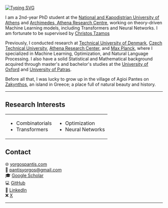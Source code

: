 [![Typing SVG](https://readme-typing-svg.demolab.com/?lines=Hi,+I'm+Yorgos+Pantis)](https://git.io/typing-svg)

I am a 2nd-year PhD student at the [National and Kapodistrian University of Athens](https://www.di.uoa.gr/en) and [Archimedes, Athena Research Centre](https://archimedesai.gr/en/), working on theory-driven Machine Learning models, including Transformers and Neural Networks. I am fortunate to be supervised by [Christos Tzamos](https://tzamos.com)

Previously, I conducted research at [Technical University of Denmark](https://www.compute.dtu.dk/), [Czech Technical University](https://fel.cvut.cz/en), [Athena Research Center](https://www.athenarc.gr/en/imsi), and [Max Planck](https://www.mis.mpg.de/), where I specialized in Machine Learning, Optimization, and Natural Language Processing. I also have a solid Statistical and Mathematical background acquired through master's and bachelor's studies at the [University of Oxford](https://www.stats.ox.ac.uk/) and [University of Patras](https://www.math.upatras.gr/en).

Before all that, I was lucky to grow up in the village of Agioi Pantes on [Zakynthos](https://en.wikipedia.org/wiki/Zakynthos), an island in Greece; a place full of natural beauty and history.

---

## Research Interests

<table>
  <tr>
    <td>

- Combinatorials
- Transformers

</td>
    <td>

- Optimization
- Neural Networks

</td>
  </tr>
</table>


## Contact

🌐 [yorgospantis.com](https://yorgospantis.com/)  
📧 [pantisyorgos@gmail.com](mailto:pantisyorgos@gmail.com)  
🎓 [Google Scholar](https://scholar.google.com/citations?user=SkQq70gAAAAJ&hl=en&oi=ao)  
💻 [GitHub](https://github.com/yorgospantis)  
🔗 [LinkedIn](https://www.linkedin.com/in/yorgospantis)  
❌ [X](https://x.com/yorgos_pantis)

---
